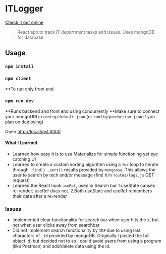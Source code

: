# ITLogger
[Check it out online](https://stormy-basin-17252.herokuapp.com/)

> React app to track IT department tasks and issues. Uses mongoDB for database

## Usage

### `npm install`

### `npm client`
**To run only front end

### `npm run dev`
**Runs backend and front end using concurrently
**Make sure to connect your mongoURI in `config/default.json` (or `config/production.json` if you plan on deploying)

Open [http://localhost:3000](http://localhost:3000)

#### What I Learned
- Learned how easy it is to use Materialize for simple functioning yet eye catching UI
- Learned to create a custom sorting algorithm using a `for` loop to iterate through `.find() .sort()` results provided by `mongoose`. This allows the user to search by tech and/or message (find it in `routes/logs.js` GET request)
- Learned the React hook `useRef`, used in Search bar
    1.useState causes re-render; useRef does not.
    2.Both useState and useRef remembers their data after a re-render
    
### Issues
- Implemented clear functionality for search bar when user hits the `X`, but not when user clicks away from searchbar
- Did not implement search functionality by `ID#` due to using last characters of `_id` provided by mongoDB. Originally I posted the full object id, but decided not to so I could avoid users from using a program (like Postman) and add/delete data using the id.
